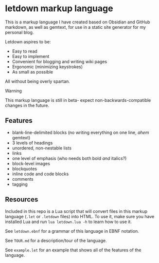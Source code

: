 # letdown markup language

This is a markup language I have created based on Obsidian and GitHub markdown,
as well as gemtext, for use in a static site generator for my personal blog.

Letdown aspires to be:

- Easy to read
- Easy to implement
- Convenient for blogging and writing wiki pages
- Ergonomic (minimizing keystrokes)
- As small as possible

All without being overly spartan.

> [!WARNING]
> This markup language is still in beta- expect non-backwards-compatible changes in the future.

## Features

- blank-line-delimited blocks (no writing everything on one line, *ahem* gemtext)
- 3 levels of headings
- unordered, non-nestable lists
- links
- one level of emphasis (who needs both bold *and* italics?)
- block-level images
- blockquotes
- inline code and code blocks
- comments
- tagging

## Resources

Included in this repo is a Lua script that will convert files in this markup
language (`.let` or `.letdown` files) into HTML. To use it, make sure you have
installed Lua and run `lua letdown.lua -h` to learn how to use it.

See `letdown.ebnf` for a grammar of this language in EBNF notation.

See `TOUR.md` for a description/tour of the language.

See `example.let` for an example that shows all of the features of the language.
